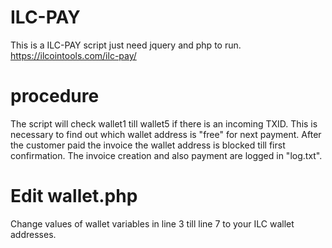 # ILC-PAY
This is a ILC-PAY script just need jquery and php to run. https://ilcointools.com/ilc-pay/

# procedure
The script will check wallet1 till wallet5 if there is an incoming TXID. This is necessary to find out which wallet address is "free" for next payment.
After the customer paid the invoice the wallet address is blocked till first confirmation.
The invoice creation and also payment are logged in "log.txt".

# Edit wallet.php

Change values of wallet variables in line 3 till line 7 to your ILC wallet addresses.
